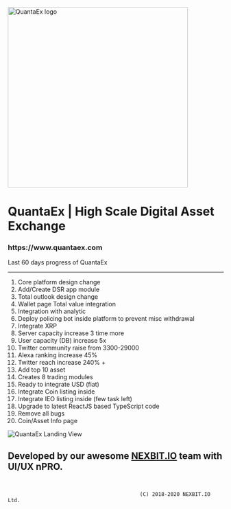   <a href="https://www.quantaex.com">
    <img src="https://raw.githubusercontent.com/QuantaPay/QuantaEx/master/assets/exchange/logo.png" width="420px" alt="QuantaEx logo" />
  </a><br />
  <h1> QuantaEx | High Scale Digital Asset Exchange</h1>
 <h3> https://www.quantaex.com </h3>


Last 60 days progress of QuantaEx
*********************************
1. Core platform design change
2. Add/Create DSR app module
3. Total outlook design change
4. Wallet page Total value integration
5. Integration with analytic
6. Deploy policing bot inside platform to prevent misc withdrawal
7. Integrate XRP
8. Server capacity increase 3 time more
9. User capacity (DB) increase 5x
10. Twitter community raise from 3300-29000
11. Alexa ranking increase 45%
12. Twitter reach increase 240% +
13. Add top 10 asset
14. Creates 8 trading modules
15. Ready to integrate USD (fiat)
16. Integrate Coin listing inside
17. Integrate IEO listing inside (few task left)
18. Upgrade to latest ReactJS based TypeScript code
19. Remove all bugs
20. Coin/Asset Info page

![QuantaEx Landing View ](https://github.com/QuantaPay/QuantaEx/blob/master/assets/exchange/home.png)

## Developed by our awesome [NEXBIT.IO](https://npro.nexbit.io) team with UI/UX nPRO. 


```

                                           
                                           (C) 2018-2020 NEXBIT.IO Ltd.
                                      
                                      
```
